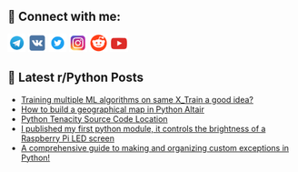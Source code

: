 ## 🔎 Connect with me:
[<img src="https://github.com/bullbesh/bullbesh/blob/main/images/Telegram.png" width="32" height="32" />](https://t.me/bullbesh)
[<img src="https://github.com/bullbesh/bullbesh/blob/main/images/VK.png" width="32" height="32" />](https://vk.com/bullbesh)
[<img src="https://github.com/bullbesh/bullbesh/blob/main/images/Twitter.png" width="32" height="32" />](https://twitter.com/bullbesh1)
[<img src="https://github.com/bullbesh/bullbesh/blob/main/images/Instagram.png" width="32" height="32" />](https://www.instagram.com/bullbesh)
[<img src="https://github.com/bullbesh/bullbesh/blob/main/images/Reddit.png" width="32" height="32" />](https://www.reddit.com/user/bullbesh)
[<img src="https://github.com/bullbesh/bullbesh/blob/main/images/YouTube.png" width="32" height="32" />](https://www.youtube.com/channel/UCtfjRs6uzgq5mfm8S06WTcg)

## 📕 Latest r/Python Posts
<!-- BLOG-POST-LIST:START -->
- [Training multiple ML algorithms on same X_Train a good idea?](https://www.reddit.com/r/Python/comments/17f9tfp/training_multiple_ml_algorithms_on_same_x_train_a/)
- [How to build a geographical map in Python Altair](https://www.reddit.com/r/Python/comments/17f8kr9/how_to_build_a_geographical_map_in_python_altair/)
- [Python Tenacity Source Code Location](https://www.reddit.com/r/Python/comments/17f50kp/python_tenacity_source_code_location/)
- [I published my first python module, it controls the brightness of a Raspberry Pi LED screen](https://www.reddit.com/r/Python/comments/17f3r6p/i_published_my_first_python_module_it_controls/)
- [A comprehensive guide to making and organizing custom exceptions in Python!](https://www.reddit.com/r/Python/comments/17f2n5y/a_comprehensive_guide_to_making_and_organizing/)
<!-- BLOG-POST-LIST:END -->

